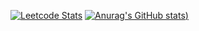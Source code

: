 [![Leetcode Stats](https://leetcard.jacoblin.cool/Slava_Buchnev?ext=contest)](https://leetcode.com/Slava_Buchnev)
[![Anurag's GitHub stats](https://github-readme-stats.vercel.app/api/top-langs/?username=Slava55555&show_icons=true&theme=dark))](https://github.com/anuraghazra/github-readme-stats)
